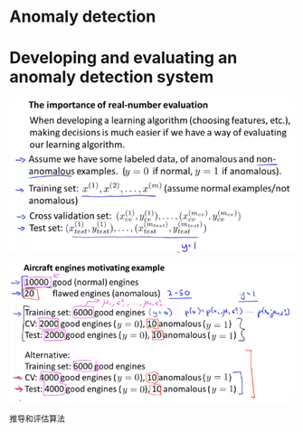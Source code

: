 # Anomaly detection

# Developing and evaluating an anomaly detection system



![1620958816369](..\image\1620958816369.png)

![1620959077635](..\image\1620959077635.png)



推导和评估算法

